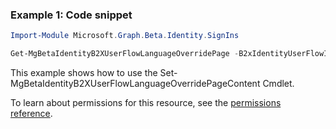 ### Example 1: Code snippet

```powershell
Import-Module Microsoft.Graph.Beta.Identity.SignIns

Get-MgBetaIdentityB2XUserFlowLanguageOverridePage -B2xIdentityUserFlowId $b2xIdentityUserFlowId -UserFlowLanguageConfigurationId $userFlowLanguageConfigurationId
```
This example shows how to use the Set-MgBetaIdentityB2XUserFlowLanguageOverridePageContent Cmdlet.

To learn about permissions for this resource, see the [permissions reference](/graph/permissions-reference).

